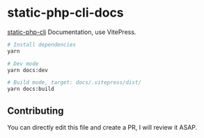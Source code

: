 # static-php-cli-docs
[static-php-cli](https://github.com/crazywhalecc/static-php-cli) Documentation, use VitePress.

```bash
# Install dependencies
yarn

# Dev mode
yarn docs:dev

# Build mode, target: docs/.vitepress/dist/
yarn docs:build
```

## Contributing

You can directly edit this file and create a PR, I will review it ASAP.
